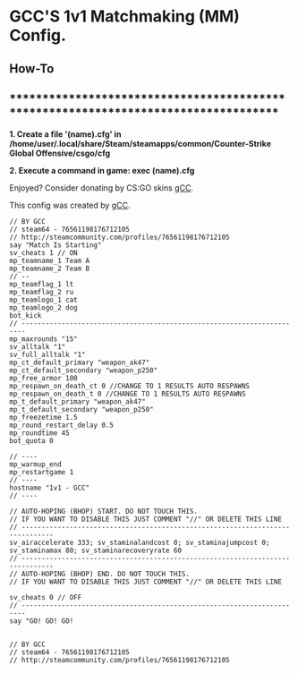 # GCC'S 1v1 Matchmaking (MM) Config.

## How-To
## ***********************************************************************************

 **1. Create a file '(name).cfg' in /home/user/.local/share/Steam/steamapps/common/Counter-Strike Global Offensive/csgo/cfg**
 
 **2. Execute a command in game: exec (name).cfg**

Enjoyed? Consider donating by CS:GO skins [gCC](https://steamcommunity.com/tradeoffer/new/?partner=216446377&token=lpFfuRrG). 

This config was created by [gCC](http://steamcommunity.com/profiles/76561198176712105). 


```
// BY GCC
// steam64 - 76561198176712105
// http://steamcommunity.com/profiles/76561198176712105
say "Match Is Starting"
sv_cheats 1 // ON 
mp_teamname_1 Team A
mp_teamname_2 Team B
// --
mp_teamflag_1 lt
mp_teamflag_2 ru
mp_teamlogo_1 cat
mp_teamlogo_2 dog
bot_kick 
// -----------------------------------------------------------------------
mp_maxrounds "15"
sv_alltalk "1"
sv_full_alltalk "1"
mp_ct_default_primary "weapon_ak47"
mp_ct_default_secondary "weapon_p250"
mp_free_armor 100
mp_respawn_on_death_ct 0 //CHANGE TO 1 RESULTS AUTO RESPAWNS
mp_respawn_on_death_t 0 //CHANGE TO 1 RESULTS AUTO RESPAWNS
mp_t_default_primary "weapon_ak47"
mp_t_default_secondary "weapon_p250"
mp_freezetime 1.5
mp_round_restart_delay 0.5
mp_roundtime 45
bot_quota 0

// ----
mp_warmup_end
mp_restartgame 1
// ----
hostname "1v1 - GCC"
// ----

// AUTO-HOPING (BHOP) START. DO NOT TOUCH THIS.
// IF YOU WANT TO DISABLE THIS JUST COMMENT "//" OR DELETE THIS LINE
// ------------------------------------------------------------------------------
sv_airaccelerate 333; sv_staminalandcost 0; sv_staminajumpcost 0; sv_staminamax 80; sv_staminarecoveryrate 60﻿
// ------------------------------------------------------------------------------
// AUTO-HOPING (BHOP) END. DO NOT TOUCH THIS.
// IF YOU WANT TO DISABLE THIS JUST COMMENT "//" OR DELETE THIS LINE

sv_cheats 0 // OFF
// -----------------------------------------------------------------------
say "GO! GO! GO! 


// BY GCC
// steam64 - 76561198176712105
// http://steamcommunity.com/profiles/76561198176712105
``` 
